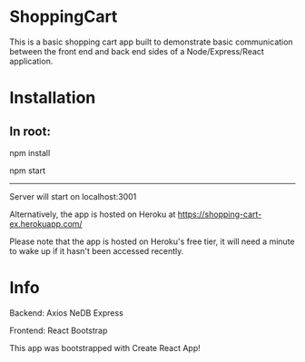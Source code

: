 # ShoppingCart

This is a basic shopping cart app built to demonstrate basic communication between the front end and back end sides of a Node/Express/React application.

# Installation

## In root:

npm install

npm start

---

Server will start on localhost:3001

Alternatively, the app is hosted on Heroku at https://shopping-cart-ex.herokuapp.com/

Please note that the app is hosted on Heroku's free tier, it will need a minute to wake up if it hasn't been accessed recently.

# Info

Backend:
Axios
NeDB
Express

Frontend:
React
Bootstrap

This app was bootstrapped with Create React App!
